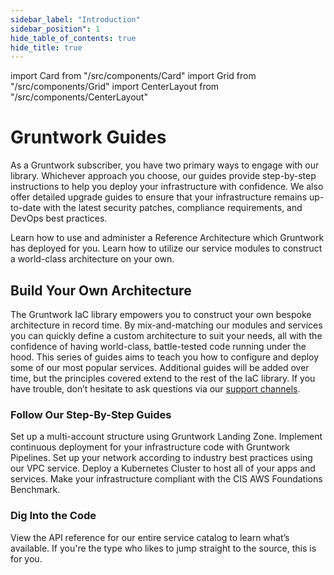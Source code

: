 ```yaml
---
sidebar_label: "Introduction"
sidebar_position": 1
hide_table_of_contents: true
hide_title: true
---
```


import Card from "/src/components/Card"
import Grid from "/src/components/Grid"
import CenterLayout from "/src/components/CenterLayout"

<CenterLayout>

# Gruntwork Guides

As a Gruntwork subscriber, you have two primary ways to engage with our library. Whichever approach you choose, our guides provide step-by-step instructions to help you deploy your infrastructure with confidence. We also offer detailed upgrade guides to ensure that your infrastructure remains up-to-date with the latest security patches, compliance requirements, and DevOps best practices.

<Grid cols={2}>
  <Card
    title="Set Up Your Reference Architecture"
    href="/docs/guides/reference-architecture"
  >
    Learn how to use and administer a Reference Architecture which Gruntwork has
    deployed for you.
  </Card>
  <Card
    title="Build Your Own Architecture"
    href="#build-your-own-architecture"
  >
    Learn how to utilize our service modules to construct a world-class
    architecture on your own.
  </Card>
</Grid>

## Build Your Own Architecture

The Gruntwork IaC library empowers you to construct your own bespoke architecture in record time. By mix-and-matching our modules and services you can quickly define a custom architecture to suit your needs, all with the confidence of having world-class, battle-tested code running under the hood. This series of guides aims to teach you how to configure and deploy some of our most popular services. Additional guides will be added over time, but the principles covered extend to the rest of the IaC library. If you have trouble, don’t hesitate to ask questions via our [support channels](/docs/guides/support).

### Follow Our Step-By-Step Guides

<Grid>
  <Card
    title="Set Up Your AWS Accounts"
    href="/docs/guides/build-it-yourself/landing-zone/intro/what-youll-learn-in-this-guide"
  >
    Set up a multi-account structure using Gruntwork Landing Zone.
  </Card>
  <Card
    title="Configure a CI/CD Pipeline"
    href="/docs/guides/build-it-yourself/pipelines/intro/what-youll-learn-in-this-guide"
  >
    Implement continuous deployment for your infrastructure code with Gruntwork
    Pipelines.
  </Card>
  <Card
    title="Deploy a VPC"
    href="/docs/guides/build-it-yourself/vpc/intro/what-youll-learn-in-this-guide"
  >
    Set up your network according to industry best practices using our VPC service.
  </Card>
  <Card
    title="Deploy a Kubernetes Cluster"
    href="/docs/guides/build-it-yourself/kubernetes-cluster/intro/what-youll-learn-in-this-guide"
  >
    Deploy a Kubernetes Cluster to host all of your apps and services.
  </Card>
  <Card
    title="Acheive Compliance"
    href="/docs/guides/build-it-yourself/achieve-compliance/intro/what-youll-learn-in-this-guide"
  >
    Make your infrastructure compliant with the CIS AWS Foundations Benchmark.
  </Card>
</Grid>

### Dig Into the Code

<Grid cols={2}>
  <Card title="Browse Services" href="/docs/reference/services/intro">
    View the API reference for our entire service catalog to learn what’s
    available.
  </Card>
  <Card
    title="View the Code in GitHub"
    href="https://github.com/orgs/gruntwork-io/repositories"
  >
    If you're the type who likes to jump straight to the source, this is for
    you.
  </Card>
</Grid>

</CenterLayout>


<!-- ##DOCS-SOURCER-START
{"sourcePlugin":"Local File Copier","hash":"9bd2a4efd5b5c03f4923cf52dfa9d890"}
##DOCS-SOURCER-END -->
